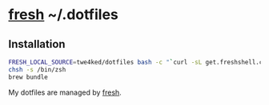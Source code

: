 # [fresh] ~/.dotfiles

## Installation

``` sh
FRESH_LOCAL_SOURCE=twe4ked/dotfiles bash -c "`curl -sL get.freshshell.com`"
chsh -s /bin/zsh
brew bundle
```

My dotfiles are managed by [fresh].

[fresh]: https://github.com/freshshell/fresh
